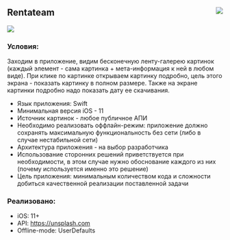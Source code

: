 <h2>Rentateam<img src="https://tinyurl.com/2snty4nn" align="right"></h2>

![](https://media.giphy.com/media/o4R2Cmmv8w7MLgn0E7/giphy.gif)

### Условия:

Заходим в приложение, видим бесконечную ленту-галерею картинок (каждый элемент - сама картинка + мета-информация к ней в любом виде).
При клике по картинке открываем картинку подробно, цель этого экрана - показать картинку в полном размере.
Также на экране картинки подробно надо показать дату ее скачивания.

- Язык приложения: Swift
- Минимальная версия iOS - 11
- Источник картинок - любое публичное АПИ
- Необходимо реализовать оффлайн-режим: приложение должно сохранять максимальную функциональность без сети (либо в случае нестабильной сети)
- Архитектура приложения - на выбор разработчика
- Использование сторонних решений приветствуется при необходимости, в этом случае нужно обоснование каждого из них (почему используется именно это решение)
- Цель приложения: минимальным количеством кода и сложности добиться качественной реализации поставленной задачи

### Реализовано:

- iOS: 11+
- API: https://unsplash.com
- Offline-mode: UserDefaults
